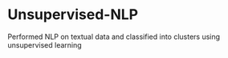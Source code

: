 # Unsupervised-NLP
Performed NLP on textual data and classified into clusters using unsupervised learning

